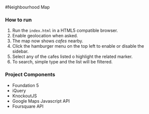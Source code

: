 #Neighbourhood Map
### How to run
1. Run the `index.html` in a HTML5 compatible browser.
2. Enable geolocation when asked.
3. The map now shows *cafes* nearby.
4. Click the hamburger menu on the top left to enable or disable the sidebar.
5. Select any of the cafes listed o highlight the related marker.
6. To search, simple type and the list will be filtered.


### Project Components
* Foundation 5
* iQuery
* KnockoutJS
* Google Maps Javascript API
* Foursquare API

